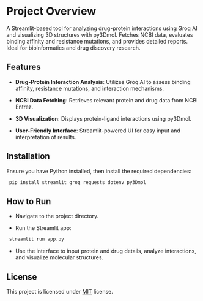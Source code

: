 # Project Overview

A Streamlit-based tool for analyzing drug-protein interactions using Groq AI and visualizing 3D structures with py3Dmol. Fetches NCBI data, evaluates binding affinity and resistance mutations, and provides detailed reports. Ideal for bioinformatics and drug discovery research.


## Features

- **Drug-Protein Interaction Analysis**: Utilizes Groq AI to assess binding affinity, resistance mutations, and interaction mechanisms.

- **NCBI Data Fetching**: Retrieves relevant protein and drug data from NCBI Entrez.

- **3D Visualization**: Displays protein-ligand interactions using py3Dmol.

- **User-Friendly Interface**: Streamlit-powered UI for easy input and interpretation of results.


## Installation

Ensure you have Python installed, then install the required dependencies:
```python
 pip install streamlit groq requests dotenv py3Dmol
```
## How to Run

- Navigate to the project directory.

- Run the Streamlit app:
```python
 streamlit run app.py
```

- Use the interface to input protein and drug details, analyze interactions, and visualize molecular structures.

## License

This project is licensed under [MIT](https://choosealicense.com/licenses/mit/) license.
